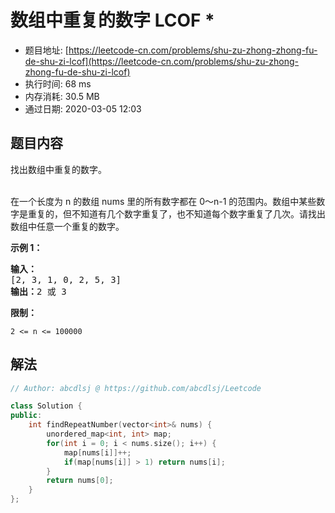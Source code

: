 # 数组中重复的数字 LCOF *
- 题目地址: [https://leetcode-cn.com/problems/shu-zu-zhong-zhong-fu-de-shu-zi-lcof](https://leetcode-cn.com/problems/shu-zu-zhong-zhong-fu-de-shu-zi-lcof)
- 执行时间: 68 ms
- 内存消耗: 30.5 MB
- 通过日期: 2020-03-05 12:03

## 题目内容
<p>找出数组中重复的数字。</p>

<p><br>
在一个长度为 n 的数组 nums 里的所有数字都在 0～n-1 的范围内。数组中某些数字是重复的，但不知道有几个数字重复了，也不知道每个数字重复了几次。请找出数组中任意一个重复的数字。</p>

<p><strong>示例 1：</strong></p>

<pre><strong>输入：</strong>
[2, 3, 1, 0, 2, 5, 3]
<strong>输出：</strong>2 或 3 
</pre>



<p><strong>限制：</strong></p>

<p><code>2 <= n <= 100000</code></p>


## 解法
```cpp
// Author: abcdlsj @ https://github.com/abcdlsj/Leetcode

class Solution {
public:
    int findRepeatNumber(vector<int>& nums) {
        unordered_map<int, int> map;
        for(int i = 0; i < nums.size(); i++) {
            map[nums[i]]++;
            if(map[nums[i]] > 1) return nums[i];
        }
        return nums[0];
    }
};

```